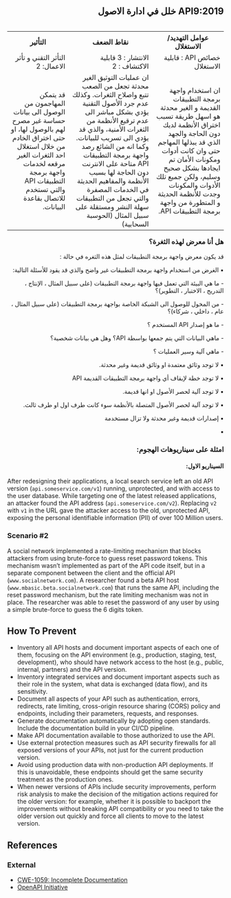 <h2 dir='rtl' align='right'> API9:2019 خلل في ادارة الاصول </h2>

<table dir='rtl' align="right">
  <tr>
    <th>عوامل التهديد/ الاستغلال  </th>
    <th> نقاط الضعف </th>
    <th> التأثير </th>
    <tr>
    <td> خصائص API : قابلية الاستغلال </td>
    <td> الانتشار : 3 قابلية الاكتشاف : 2  </td>
    <td> التأثر التقني و تأثر الاعمال: 2 </td>
  </tr> 
     <td> ان استخدام واجهة برمجة التطبيقات القديمة و الغير محدثة هو اسهل طريقة تسبب اختراق الأنظمة لديك دون الحاجة والجهد الذي قد يبذلها المهاجم حتى وان كانت أدوات ومكونات الأمان تم ايجادها بشكل صحيح وسليم، ولكن جميع تلك الأدوات والمكونات وجدت للأنظمة الحديثة و المتطورة من واجهة برمجة التطبيقات API.</td>
    <td> ان عمليات التوثيق الغير محدثة تجعل من الصعب تتبع واصلاح الثغرات. وكذلك عدم جرد الأصول التقنية يؤدي بشكل مباشر الى عدم ترقيع الأنظمة من الثغرات الأمنية، والذي قد يؤدي الى تسريب للبيانات. وكما انه من الشائع رصد واجهة برمجة التطبيقات API متاحة على الانترنت دون الحاجة لها بسبب الأنظمة والمفاهيم الحديثة في الخدمات المصفرة والتي تجعل من التطبيقات سهلة النشر ومستقلة على سبيل المثال (الحوسبة السحابية) </td>
    <td> قد يتمكن المهاجمون من الوصول الى بيانات حساسة غير مصرح لهم بالوصول لها، او حتى اختراق الخادم من خلال استغلال احد الثغرات الغير مرقعه لخدمات واجهة برمجة التطبيقات API والتي تستخدم للاتصال بقاعدة البيانات. </td>    
  </tr>
  </table>        


<h3 dir='rtl' align='right'>هل أنا معرض لهذه الثغرة؟</h3>

<p dir='rtl' align='right'> قد يكون معرض واجهة برمجة التطبيقات لمثل هذه الثغره في حالة : 

<p dir='rtl' align='right'>▪️ الغرض من استخدام واجهة برمجة التطبيقات غير واضح والذي قد يقود للأسئلة التالية: 
<p dir='rtl' align='right'> -  ما هي البيئة التي تعمل فيها واجهة برمجة التطبيقات (على سبيل المثال ، الإنتاج ، التدريج ، الاختبار ، التطوير)؟
<p dir='rtl' align='right'> - من المخول للوصول الى الشبكة الخاصة بواجهة برمجة التطبيقات (على سبيل المثال ، عام ، داخلي ، شركاء)؟
<p dir='rtl' align='right'> - ما هو إصدار API  المستخدم ؟ 
<p dir='rtl' align='right'> - ماهي البيانات التي يتم جمعها بواسطة API؟ وهل هي بيانات شخصية؟
<p dir='rtl' align='right'> - ماهي آلية وسير العمليات ؟
<p dir='rtl' align='right'>▪️ لا توجد وثائق معتمدة او وثائق قديمة وغير محدثة.  
<p dir='rtl' align='right'>▪️ لا توجد خطة لإيقاف أي واجهة برمجة التطبيقات القديمة API
<p dir='rtl' align='right'>▪️ لا توجد آلية لحصر الأصول او انها قديمة.
<p dir='rtl' align='right'>▪️ لا توجد آلية لحصر الأصول المتصلة بالأنظمة سوء كانت طرف اول او طرف ثالث.
<p dir='rtl' align='right'>▪️ إصدارات قديمة وغير محدثة ولا تزال مستخدمة
<p dir='rtl' align='right'>▪️ 
    

<h3 dir='rtl' align='right'> امثلة على سيناريوهات الهجوم: </h3>

<h4 dir='rtl' align='right'>السيناريو الاول: </h4>

<p dir='rtl' align='right'> 

After redesigning their applications, a local search service left an old API
version (`api.someservice.com/v1`) running, unprotected, and with access to the
user database. While targeting one of the latest released applications, an
attacker found the API address (`api.someservice.com/v2`). Replacing `v2` with
`v1` in the URL gave the attacker access to the old, unprotected API,
exposing the personal identifiable information (PII) of over 100 Million users.

### Scenario #2

A social network implemented a rate-limiting mechanism that blocks attackers
from using brute-force to guess reset password tokens. This mechanism wasn’t
implemented as part of the API code itself, but in a separate component between
the client and the official API (`www.socialnetwork.com`).
A researcher found a beta API host (`www.mbasic.beta.socialnetwork.com`) that
runs the same API, including the reset password mechanism, but the rate limiting
mechanism was not in place. The researcher was able to reset the password of any
user by using a simple brute-force to guess the 6 digits token.

## How To Prevent

* Inventory all API hosts and document important aspects of each one of them,
  focusing on the API environment (e.g., production, staging, test,
  development), who should have network access to the host (e.g., public,
  internal, partners) and the API version.
* Inventory integrated services and document important aspects such as their
  role in the system, what data is exchanged (data flow), and its sensitivity.
* Document all aspects of your API such as authentication, errors, redirects,
  rate limiting, cross-origin resource sharing (CORS) policy and endpoints,
  including their parameters, requests, and responses.
* Generate documentation automatically by adopting open standards. Include the
  documentation build in your CI/CD pipeline.
* Make API documentation available to those authorized to use the API.
* Use external protection measures such as API security firewalls for all exposed versions of your APIs, not just for the current production version.
* Avoid using production data with non-production API deployments. If this is unavoidable, these endpoints should get the same security treatment as the production ones.
* When newer versions of APIs include security improvements, perform risk analysis to make the decision of the mitigation actions required for the older version: for example, whether it is possible to backport the improvements without breaking API compatibility or you need to take the older version out quickly and force all clients to move to the latest version.

## References

### External

* [CWE-1059: Incomplete Documentation][1]
* [OpenAPI Initiative][2]

[1]: https://cwe.mitre.org/data/definitions/1059.html
[2]: https://www.openapis.org/
